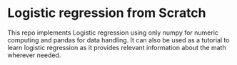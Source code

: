 # Logistic regression from Scratch

This repo implements Logistic regression using only numpy for numeric computing and pandas for data handling.
It can also be used as a tutorial to learn logistic regression as it provides relevant information about the math wherever needed.
